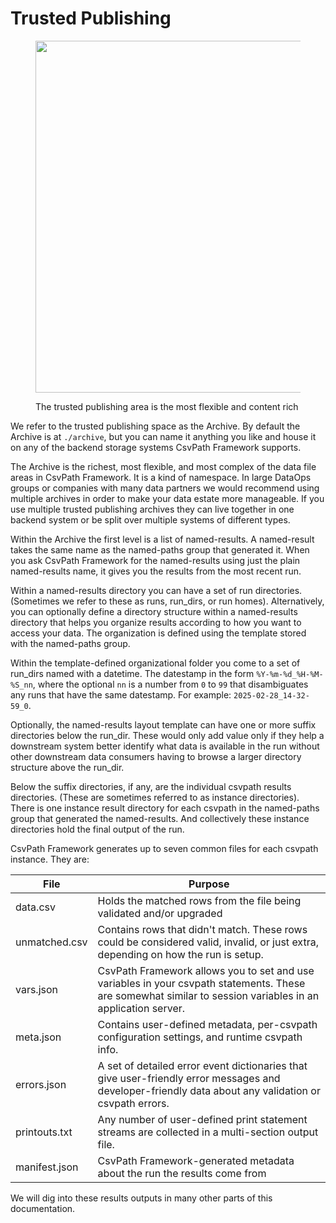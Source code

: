 # Trusted Publishing

<figure><img src="../../../.gitbook/assets/Screenshot 2025-03-28 at 12.23.39 PM.png" alt="" width="563"><figcaption><p>The trusted publishing area is the most flexible and content rich</p></figcaption></figure>

We refer to the trusted publishing space as the Archive. By default the Archive is at `./archive`, but you can name it anything you like and house it on any of the backend storage systems CsvPath Framework supports. &#x20;

The Archive is the richest, most flexible, and most complex of the data file areas in CsvPath Framework. It is a kind of namespace. In large DataOps groups or companies with many data partners we would recommend using multiple archives in order to make your data estate more manageable. If you use multiple trusted publishing archives they can live together in one backend system or be split over multiple systems of different types.

Within the Archive the first level is a list of named-results. A named-result takes the same name as the named-paths group that generated it. When you ask CsvPath Framework for the named-results using just the plain named-results name, it gives you the results from the most recent run.

Within a named-results directory you can have a set of run directories. (Sometimes we refer to these as runs, run\_dirs, or run homes). Alternatively, you can optionally define a directory structure within a named-results directory that helps you organize results according to how you want to access your data. The organization is defined using the template stored with the named-paths group. &#x20;

Within the template-defined organizational folder you come to a set of run\_dirs named with a datetime. The datestamp in the form `%Y-%m-%d_%H-%M-%S_nn`, where the optional `nn` is a number from `0` to `99` that disambiguates any runs that have the same datestamp. For example: `2025-02-28_14-32-59_0`.

Optionally, the named-results layout template can have one or more suffix directories below the run\_dir. These would only add value only if they help a downstream system better identify what data is available in the run without other downstream data consumers having to browse a larger directory structure above the run\_dir.&#x20;

Below the suffix directories, if any, are the individual csvpath results directories. (These are sometimes referred to as instance directories). There is one instance result directory for each csvpath in the named-paths group that generated the named-results. And collectively these instance directories hold the final output of the run.

CsvPath Framework generates up to seven common files for each csvpath instance. They are:

| File          | Purpose                                                                                                                                                     |
| ------------- | ----------------------------------------------------------------------------------------------------------------------------------------------------------- |
| data.csv      | Holds the matched rows from the file being validated and/or upgraded                                                                                        |
| unmatched.csv | Contains rows that didn't match. These rows could be considered valid, invalid, or just extra, depending on how the run is setup.                           |
| vars.json     | CsvPath Framework allows you to set and use variables in your csvpath statements. These are somewhat similar to session variables in an application server. |
| meta.json     | Contains user-defined metadata, per-csvpath configuration settings, and runtime csvpath info.                                                               |
| errors.json   | A set of detailed error event dictionaries that give user-friendly error messages and developer-friendly data about any validation or csvpath errors.       |
| printouts.txt | Any number of user-defined print statement streams are collected in a multi-section output file.                                                            |
| manifest.json | CsvPath Framework-generated metadata about the run the results come from                                                                                    |

We will dig into these results outputs in many other parts of this documentation.
